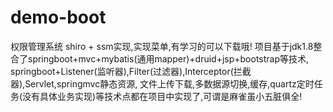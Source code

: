 # demo-boot
权限管理系统 shiro + ssm实现,实现菜单,有学习的可以下载哦!
项目基于jdk1.8整合了springboot+mvc+mybatis(通用mapper)+druid+jsp+bootstrap等技术,
springboot+Listener(监听器),Filter(过滤器),Interceptor(拦截器),Servlet,springmvc静态资源,
文件上传下载,多数据源切换,缓存,quartz定时任务(没有具体业务实现)等技术点都在项目中实现了,可谓是麻雀虽小五脏俱全!
